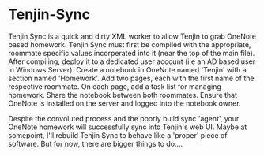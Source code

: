 Tenjin-Sync
===========

Tenjin Sync is a quick and dirty XML worker to allow Tenjin to grab OneNote based homework. Tenjin Sync must first be compiled with the appropriate, roommate specific values incorperated into it (near the top of the main file). After compiling, deploy it to a dedicated user account (i.e an AD based user in Windows Server). Create a notebook in OneNote named 'Tenjin' with a section named 'Homework'. Add two pages, each with the first name of the respective roommate. On each page, add a task list for managing homework. Share the notebook between both roommates. Ensure that OneNote is installed on the server and logged into the notebook owner.

Despite the convoluted process and the poorly build sync 'agent', your OneNote homework will successfully sync into Tenjin's web UI. Maybe at somepoint, I'll rebuild Tenjin Sync to behave like a 'proper' piece of software. But for now, there are bigger things to do....
